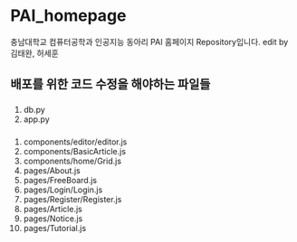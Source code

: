 # PAI_homepage
충남대학교 컴퓨터공학과 인공지능 동아리 PAI 홈페이지 Repository입니다. edit by 김태완, 허세훈


## 배포를 위한 코드 수정을 해야하는 파일들
### <flask>
1. db.py
2. app.py

### <react>
1. components/editor/editor.js
2. components/BasicArticle.js
3. components/home/Grid.js
4. pages/About.js
5. pages/FreeBoard.js
6. pages/Login/Login.js
7. pages/Register/Register.js
8. pages/Article.js
9. pages/Notice.js
10. pages/Tutorial.js